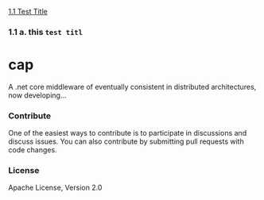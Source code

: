 [1.1 Test Title](#11-test-title)

### 1.1 a. this `test titl`
# cap
  
A .net core middleware of eventually consistent in distributed architectures, now developing...

### Contribute

One of the easiest ways to contribute is to participate in discussions and discuss issues. You can also contribute by submitting pull requests with code changes.

### License

Apache License, Version 2.0
